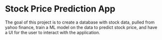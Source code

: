 # Stock Price Prediction App
The goal of this project is to create a database with stock data, pulled from yahoo finance, train a ML model on the data to predict stock price, and have a UI for the user to interact with the application.
